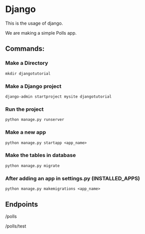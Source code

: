 # Django

This is the usage of django.

We are making a simple Polls app.

## Commands:
### Make a Directory
```
mkdir djangotutorial
```

### Make a Django project
```
django-admin startproject mysite djangotutorial
```

### Run the project
```
python manage.py runserver
```
### Make a new app
```
python manage.py startapp <app_name>
```
### Make the tables in database
```
python manage.py migrate
```
### After adding an app in settings.py (INSTALLED_APPS)
```
python manage.py makemigrations <app_name>
```

## Endpoints

/polls

/polls/test


